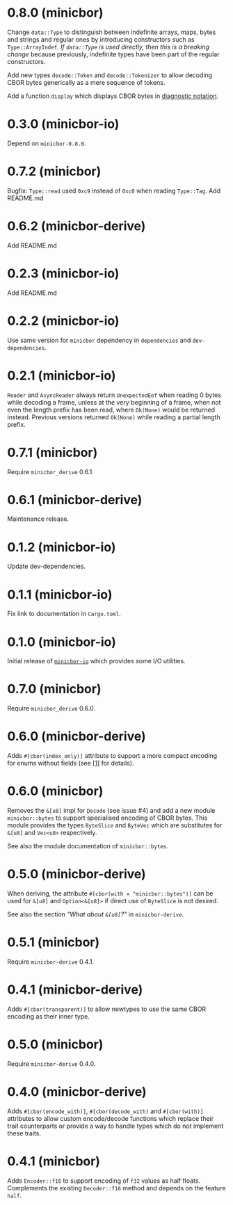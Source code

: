 # 0.8.0 (minicbor)

Change `data::Type` to distinguish between indefinite arrays, maps, bytes and strings
and regular ones by introducing constructors such as `Type::ArrayIndef`.
*If `data::Type` is used directly, then this is a breaking change* because previously,
indefinite types have been part of the regular constructors.

Add new types `decode::Token` and `decode::Tokenizer` to allow decoding CBOR bytes
generically as a mere sequence of tokens.

Add a function `display` which displays CBOR bytes in [diagnostic notation][3].

[3]: https://www.rfc-editor.org/rfc/rfc8949.html#section-8

# 0.3.0 (minicbor-io)

Depend on `minicbor-0.8.0`.

# 0.7.2 (minicbor)

Bugfix: `Type::read` used `0xc9` instead of `0xc0` when reading `Type::Tag`.
Add README.md

# 0.6.2 (minicbor-derive)

Add README.md

# 0.2.3 (minicbor-io)

Add README.md

# 0.2.2 (minicbor-io)

Use same version for `minicbor` dependency in `dependencies` and
`dev-dependencies`.

# 0.2.1 (minicbor-io)

`Reader` and `AsyncReader` always return `UnexpectedEof` when reading 0 bytes
while decoding a frame, unless at the very beginning of a frame, when not
even the length prefix has been read, where `Ok(None)` would be returned
instead. Previous versions returned `Ok(None)` while reading a partial length
prefix.

# 0.7.1 (minicbor)

Require `minicbor_derive` 0.6.1.

# 0.6.1 (minicbor-derive)

Maintenance release.

# 0.1.2 (minicbor-io)

Update dev-dependencies.

# 0.1.1 (minicbor-io)

Fix link to documentation in `Cargo.toml`.

# 0.1.0 (minicbor-io)

Initial release of [`minicbor-io`][2] which provides some I/O utilities.

[2]: https://twittner.gitlab.io/minicbor/minicbor_io/index.html

# 0.7.0 (minicbor)

Require `minicbor_derive` 0.6.0.

# 0.6.0 (minicbor-derive)

Adds `#[cbor(index_only)]` attribute to support a more compact encoding for
enums without fields (see [[1]] for details).

[1]: https://twittner.gitlab.io/minicbor/minicbor_derive/index.html#index_only

# 0.6.0 (minicbor)

Removes the `&[u8]` impl for `Decode` (see issue #4) and add a new module
`minicbor::bytes` to support specialised encoding of CBOR bytes. This
module provides the types `ByteSlice` and `ByteVec` which are substitutes
for `&[u8]` and `Vec<u8>` respectively.

See also the module documentation of `minicbor::bytes`.

# 0.5.0 (minicbor-derive)

When deriving, the attribute `#[cbor(with = "minicbor::bytes")]` can be used
for `&[u8]` and `Option<&[u8]>` if direct use of `ByteSlice` is not desired.

See also the section *"What about `&[u8]`?"* in `minicbor-derive`.

# 0.5.1 (minicbor)

Require `minicbor-derive` 0.4.1.

# 0.4.1 (minicbor-derive)

Adds `#[cbor(transparent)]` to allow newtypes to use the same CBOR encoding as
their inner type.

# 0.5.0 (minicbor)

Require `minicbor-derive` 0.4.0.

# 0.4.0 (minicbor-derive)

Adds `#[cbor(encode_with)]`, `#[cbor(decode_with)` and `#[cbor(with)]` attributes
to allow custom encode/decode functions which replace their trait counterparts or
provide a way to handle types which do not implement these traits.

# 0.4.1 (minicbor)

Adds `Encoder::f16` to support encoding of `f32` values as half floats.
Complements the existing `Decoder::f16` method and depends on the feature `half`.

